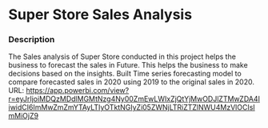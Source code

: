 # Super Store Sales Analysis
### Description
The Sales analysis of Super Store conducted in this project helps the business to forecast the sales in Future. This helps the business to make decisions based on the insights.
Built Time series forecasting model to compare forecasted sales in 2020 using 2019 to the original sales in 2020. 
URL: https://app.powerbi.com/view?r=eyJrIjoiMDQzMDdlMGMtNzg4Ny00ZmEwLWIxZjQtYjMwODJlZTMwZDA4IiwidCI6ImMwZmZmYTAyLTIyOTktNGIyZi05ZWNjLTRiZTZlNWU4MzVlOCIsImMiOjZ9

